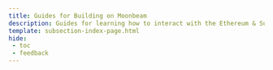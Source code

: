 ```yaml
---
title: Guides for Building on Moonbeam
description: Guides for learning how to interact with the Ethereum & Substrate APIs to deploy, verify, and interact with contracts, and build DApps on Moonbeam. 
template: subsection-index-page.html
hide: 
 - toc
 - feedback
---
```

